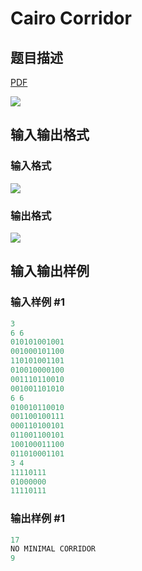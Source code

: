 # Cairo Corridor

## 题目描述

[problemUrl]: https://uva.onlinejudge.org/index.php?option=com_onlinejudge&Itemid=8&category=871&page=show_problem&problem=5065

[PDF](https://uva.onlinejudge.org/external/131/p13165.pdf)

![](https://cdn.luogu.com.cn/upload/vjudge_pic/UVA13165/37d7defb5241a62678115402601295651f8ca142.png)

## 输入输出格式

### 输入格式

![](https://cdn.luogu.com.cn/upload/vjudge_pic/UVA13165/8361695406fafe4556afbfcd251bef0ea7178a52.png)

### 输出格式

![](https://cdn.luogu.com.cn/upload/vjudge_pic/UVA13165/36f1db5bb0eaf13911eda03f9179c166bed341b9.png)

## 输入输出样例

### 输入样例 #1

```cpp
3
6 6
010101001001
001000101100
110101001101
010010000100
001110110010
001001101010
6 6
010010110010
001100100111
000110100101
011001100101
100100011100
011010001101
3 4
11110111
01000000
11110111
```


### 输出样例 #1

```cpp
17
NO MINIMAL CORRIDOR
9
```


